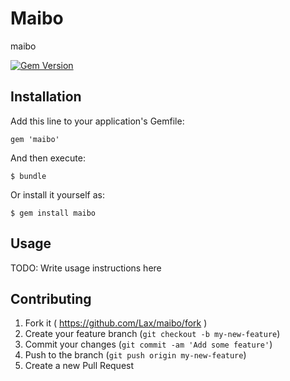 # Maibo

maibo

[![Gem Version](https://badge.fury.io/rb/maibo.png)](http://badge.fury.io/rb/maibo)

## Installation

Add this line to your application's Gemfile:

    gem 'maibo'

And then execute:

    $ bundle

Or install it yourself as:

    $ gem install maibo

## Usage

TODO: Write usage instructions here

## Contributing

1. Fork it ( https://github.com/Lax/maibo/fork )
2. Create your feature branch (`git checkout -b my-new-feature`)
3. Commit your changes (`git commit -am 'Add some feature'`)
4. Push to the branch (`git push origin my-new-feature`)
5. Create a new Pull Request
